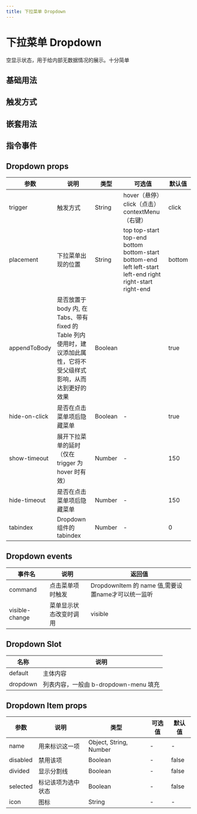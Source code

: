 ```yaml
---
title: 下拉菜单 Dropdown
---
```


<b-back-top></b-back-top>

# 下拉菜单 Dropdown

空显示状态，用于给内部无数据情况的展示。十分简单

## 基础用法

<preview path="./demo/Dropdown/Basic.vue"></preview>

## 触发方式

<preview path="./demo/Dropdown/Trigger.vue"></preview>

## 嵌套用法

<preview path="./demo/Dropdown/Nest.vue"></preview>

## 指令事件

<preview path="./demo/Dropdown/Command.vue"></preview>

## Dropdown props

| 参数          | 说明                                                                                                                  | 类型    | 可选值                                                                                                    | 默认值 |
| ------------- | --------------------------------------------------------------------------------------------------------------------- | ------- | --------------------------------------------------------------------------------------------------------- | ------ |
| trigger       | 触发方式                                                                                                              | String  | hover（悬停）click（点击）contextMenu（右键）                                                             | click  |
| placement     | 下拉菜单出现的位置                                                                                                    | String  | top top-start top-end bottom bottom-start bottom-end left left-start left-end right right-start right-end | bottom |
| appendToBody  | 是否放置于 body 内, 在 Tabs、带有 fixed 的 Table 列内使用时，建议添加此属性，它将不受父级样式影响，从而达到更好的效果 | Boolean |                                                                                                           | true   |
| hide-on-click | 是否在点击菜单项后隐藏菜单                                                                                            | Boolean | -                                                                                                         | true   |
| show-timeout  | 展开下拉菜单的延时（仅在 trigger 为 hover 时有效）                                                                    | Number  | -                                                                                                         | 150    |
| hide-timeout  | 是否在点击菜单项后隐藏菜单                                                                                            | Number  | -                                                                                                         | 150    |
| tabindex      | Dropdown 组件的 tabindex                                                                                              | Number  | -                                                                                                         | 0      |

## Dropdown events

| 事件名         | 说明                   | 返回值                                             |
| -------------- | ---------------------- | -------------------------------------------------- |
| command        | 点击菜单项时触发       | DropdownItem 的 name 值,需要设置name才可以统一监听 |
| visible-change | 菜单显示状态改变时调用 | visible                                            |

## Dropdown Slot

| 名称     | 说明                                  |
| -------- | ------------------------------------- |
| default  | 主体内容                              |
| dropdown | 列表内容，一般由 b-dropdown-menu 填充 |

## Dropdown Item props

| 参数     | 说明               | 类型                   | 可选值 | 默认值 |
| -------- | ------------------ | ---------------------- | ------ | ------ |
| name     | 用来标识这一项     | Object, String, Number | -      | -      |
| disabled | 禁用该项           | Boolean                | -      | false  |
| divided  | 显示分割线         | Boolean                | -      | false  |
| selected | 标记该项为选中状态 | Boolean                | -      | false  |
| icon     | 图标               | String                 | -      | -      |
